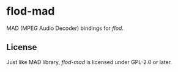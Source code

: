 # flod-mad

MAD (MPEG Audio Decoder) bindings for *flod*.

## License

Just like MAD library, *flod-mad* is licensed under GPL-2.0 or later.
